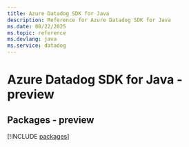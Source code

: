 ```yaml
---
title: Azure Datadog SDK for Java
description: Reference for Azure Datadog SDK for Java
ms.date: 08/22/2025
ms.topic: reference
ms.devlang: java
ms.service: datadog
---
```

# Azure Datadog SDK for Java - preview
## Packages - preview
[!INCLUDE [packages](datadog-index.md)]